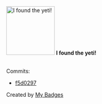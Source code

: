 <img src="https://my-badges.github.io/my-badges/yeti.png" alt="I found the yeti!" title="I found the yeti!" width="128">
<strong>I found the yeti!</strong>
<br><br>

Commits:

- <a href="https://github.com/mayannaoliveira/mayannaoliveira/commit/f5d0297bf7ac2615a19f12d6c3d2311e0cd44111">f5d0297</a>


Created by <a href="https://github.com/my-badges/my-badges">My Badges</a>